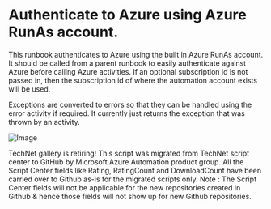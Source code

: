 ﻿Authenticate to Azure using Azure RunAs account.
================================================

            

This runbook authenticates to Azure using the built in Azure RunAs account. It should be called from a parent runbook to easily authenticate against Azure before calling Azure activities. If an optional subscription id is not passed in, then the subscription
 id of where the automation account exists will be used.


Exceptions are converted to errors so that they can be handled using the error activity if required. It currently just returns the exception that was thrown by an activity.



![Image](https://github.com/azureautomation/authenticate-to-azure-using-azure-runas-account./raw/master/authenticaterunas.png)


        
    
TechNet gallery is retiring! This script was migrated from TechNet script center to GitHub by Microsoft Azure Automation product group. All the Script Center fields like Rating, RatingCount and DownloadCount have been carried over to Github as-is for the migrated scripts only. Note : The Script Center fields will not be applicable for the new repositories created in Github & hence those fields will not show up for new Github repositories.
